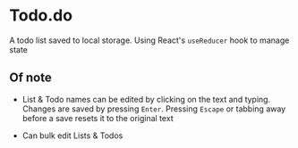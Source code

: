 # Todo.do

A todo list saved to local storage. Using React's `useReducer` hook to manage state

## Of note

- List & Todo names can be edited by clicking on the text and typing. Changes are saved by pressing `Enter`. Pressing `Escape` or tabbing away before a save resets it to the original text

- Can bulk edit Lists & Todos
